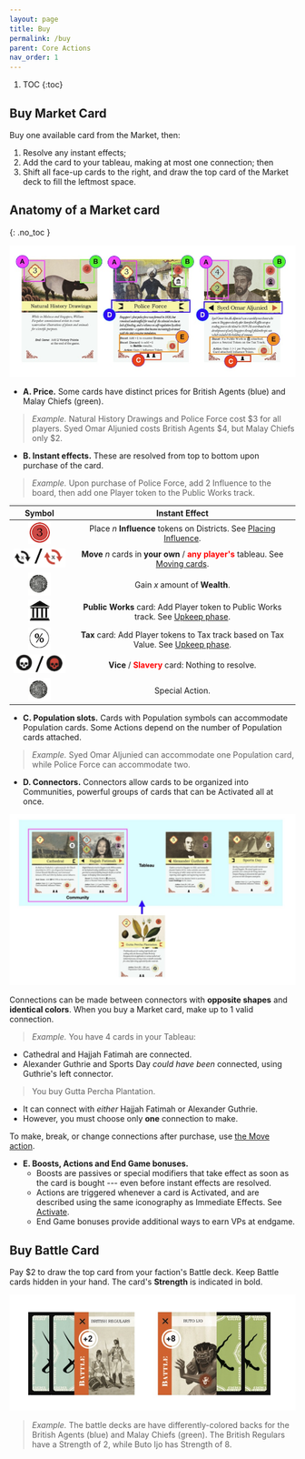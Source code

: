 ```yaml
---
layout: page
title: Buy
permalink: /buy
parent: Core Actions
nav_order: 1
---
```

1. TOC
{:toc}

## Buy Market Card

Buy one available card from the Market, then:

1. Resolve any instant effects;
2. Add the card to your tableau, making at most one connection; then
3. Shift all face-up cards to the right, and draw the top card of the Market deck to fill the leftmost space.

## Anatomy of a Market card
{: .no_toc }

![Market cards](/img/market_card_anatomy.jpg)

- **A. Price.** Some cards have distinct prices for British Agents (blue) and Malay Chiefs (green).
> *Example.* Natural History Drawings and Police Force cost $3 for all players. Syed Omar Aljunied costs British Agents $4, but Malay Chiefs only $2.
- **B. Instant effects.** These are resolved from top to bottom upon purchase of the card.
> *Example.* Upon purchase of Police Force, add 2 Influence to the board, then add one Player token to the Public Works track.

| Symbol | Instant Effect |
| :---: | :---: |
| ![Influence](/img/icons/influence.png) | Place *n* **Influence** tokens on Districts. See [Placing Influence](/1819rulebook/important-concepts#placing-influence). |
| ![Move](/img/icons/move.png) | **Move** *n* cards in **your own** / <span style="color:red"><strong>any player's</strong></span> tableau. See [Moving cards](/1819rulebook/important-concepts#moving-cards). |
| ![Wealth](/img/icons/wealth.png) | Gain *x* amount of **Wealth**. |
| ![Public Work](/img/icons/public_works.png) | **Public Works** card: Add Player token to Public Works track. See [Upkeep phase](/1819rulebook/sequence-of-play#4-upkeep-phase). |
| ![Tax](/img/icons/tax.png) | **Tax** card: Add Player tokens to Tax track based on Tax Value. See [Upkeep phase](/1819rulebook/sequence-of-play#4-upkeep-phase). |
| ![Vice and Slavery](/img/icons/vice_slavery.png) | **Vice** / <span style="color:red"><strong>Slavery</strong></span> card: Nothing to resolve. |
| ![Wealth](/img/icons/wealth.png) | Special Action. |

- **C. Population slots.** Cards with Population symbols can accommodate Population cards. Some Actions depend on the number of Population cards attached.

> *Example.* Syed Omar Aljunied can accommodate one Population card, while Police Force can accommodate two.

- **D. Connectors.** Connectors allow cards to be organized into Communities, powerful groups of cards that can be Activated all at once.

![Community](/img/community.jpg)

Connections can be made between connectors with **opposite shapes** and **identical colors**. When you buy a Market card, make up to 1 valid connection.

> *Example.* You have 4 cards in your Tableau:
- Cathedral and Hajjah Fatimah are connected.
- Alexander Guthrie and Sports Day *could have been* connected, using Guthrie's left connector.

> You buy Gutta Percha Plantation.
- It can connect with *either* Hajjah Fatimah or Alexander Guthrie.
- However, you must choose only **one** connection to make.

To make, break, or change connections after purchase, use [the Move action](/1819rulebook/important-concepts#moving-cards).

- **E. Boosts, Actions and End Game bonuses.**
    - Boosts are passives or special modifiers that take effect as soon as the card is bought --- even before instant effects are resolved.
    - Actions are triggered whenever a card is Activated, and are described using the same iconography as Immediate Effects. See [Activate](/1819rulebook/activate).
    - End Game bonuses provide additional ways to earn VPs at endgame.
    
## Buy Battle Card

Pay $2 to draw the top card from your faction's Battle deck. Keep Battle cards hidden in your hand. The card's **Strength** is indicated in bold.

<!-- Anatomy of a battle card -->
<!-- Reveal as a free action -->

![Battle cards](/img/battle__card_anatomy.jpg)

> *Example.* The battle decks are have differently-colored backs for the British Agents (blue) and Malay Chiefs (green). The British Regulars have a Strength of 2, while Buto Ijo has Strength of 8.